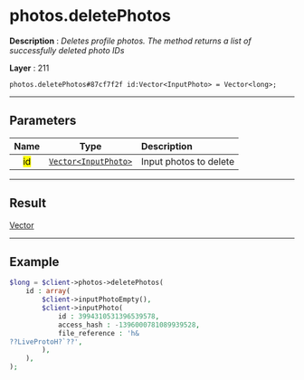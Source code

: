 # photos.deletePhotos

**Description** : *Deletes profile photos. The method returns a list of successfully deleted photo IDs*

**Layer** : 211

```tl
photos.deletePhotos#87cf7f2f id:Vector<InputPhoto> = Vector<long>;
```

---

## Parameters

| Name | Type | Description |
| :---: | :---: | :--- |
| <mark>id</mark> | [`Vector<InputPhoto>`](type/InputPhoto) | Input photos to delete |

---

## Result

[Vector<long>](type/long)

---

## Example

```php
$long = $client->photos->deletePhotos(
	id : array(
		$client->inputPhotoEmpty(),
		$client->inputPhoto(
			id : 3994310531396539578,
			access_hash : -1396000781089939528,
			file_reference : 'h&??LiveProtoH?`??',
		),
	),
);
```